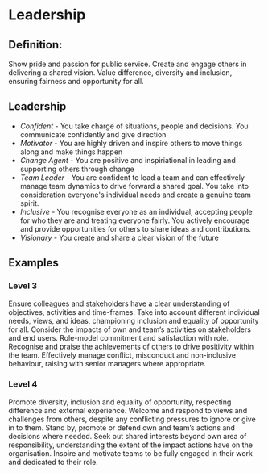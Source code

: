 # Leadership 


## Definition: 

Show pride and passion for public service. Create and engage others in delivering a shared vision. Value difference, diversity and inclusion, ensuring fairness and opportunity for all.

## Leadership

* _Confident_ - You take charge of situations, people and decisions. You communicate confidently and give direction
* _Motivator_ - You are highly driven and inspire others to move things along and make things happen
* _Change Agent_ - You are positive and inspiriational in leading and supporting others through change
* _Team Leader_ - You are confident to lead a team and can effectively manage team dynamics to drive forward a shared goal. You take into consideration everyone's individual needs and create a genuine team spirit.
* _Inclusive_ - You recognise everyone as an individual, accepting people for who they are and treating everyone fairly. You actively encourage and provide opportunities for others to share ideas and contributions.
* _Visionary_ - You create and share a clear vision of the future

## Examples 

### Level 3

Ensure colleagues and stakeholders have a clear understanding of objectives, activities and time-frames. Take into account different individual needs, views, and ideas, championing inclusion and equality of opportunity for all. Consider the impacts of own and team’s activities on stakeholders and end users. Role-model commitment and satisfaction with role. Recognise and praise the achievements of others to drive positivity within the team. Effectively manage conflict, misconduct and non-inclusive behaviour, raising with senior managers where appropriate.

### Level 4 

Promote diversity, inclusion and equality of opportunity, respecting difference and external experience. Welcome and respond to views and challenges from others, despite any conflicting pressures to ignore or give in to them. Stand by, promote or defend own and team’s actions and decisions where needed. Seek out shared interests beyond own area of responsibility, understanding the extent of the impact actions have on the organisation. Inspire and motivate teams to be fully engaged in their work and dedicated to their role.  